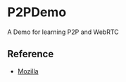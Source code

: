 # P2PDemo
A Demo for learning P2P and WebRTC

## Reference

- [Mozilla](https://developer.mozilla.org/en-US/docs/Web/API/WebRTC_API/Protocols)